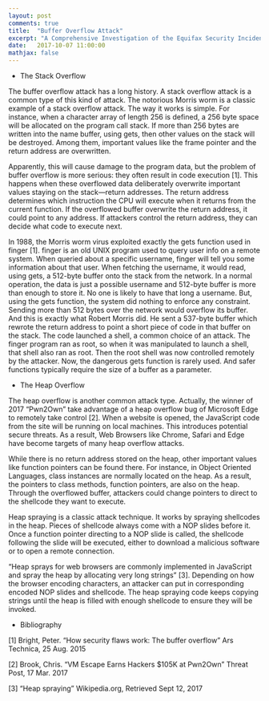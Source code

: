 ```yaml
---
layout: post
comments: true
title:  "Buffer Overflow Attack"
excerpt: "A Comprehensive Investigation of the Equifax Security Incident."
date:   2017-10-07 11:00:00
mathjax: false
---
```


- The Stack Overflow

The buffer overflow attack has a long history. A stack overflow attack is a common type of this kind of attack. The notorious Morris worm is a classic example of a stack overflow attack. The way it works is simple. For instance, when a character array of length 256 is defined, a 256 byte space will be allocated on the program call stack. If more than 256 bytes are written into the name buffer, using gets, then other values on the stack will be destroyed. Among them, important values like the frame pointer and the return address are overwritten.

Apparently, this will cause damage to the program data, but the problem of buffer overflow is more serious: they often result in code execution [1]. This happens when these overflowed data deliberately overwrite important values staying on the stack—return addresses. The return address determines which instruction the CPU will execute when it returns from the current function. If the overflowed buffer overwrite the return address, it could point to any address. If attackers control the return address, they can decide what code to execute next.

In 1988, the Morris worm virus exploited exactly the gets function used in finger [1]. finger is an old UNIX program used to query user info on a remote system. When queried about a specific username, finger will tell you some information about that user. When fetching the username, it would read, using gets, a 512-byte buffer onto the stack from the network. In a normal operation, the data is just a possible username and 512-byte buffer is more than enough to store it. No one is likely to have that long a username. But, using the gets function, the system did nothing to enforce any constraint. Sending more than 512 bytes over the network would overflow its buffer. And this is exactly what Robert Morris did. He sent a 537-byte buffer which rewrote the return address to point a short piece of code in that buffer on the stack. The code launched a shell, a common choice of an attack. The finger program ran as root, so when it was manipulated to launch a shell, that shell also ran as root. Then the root shell was now controlled remotely by the attacker. Now, the dangerous gets function is rarely used. And safer functions typically require the size of a buffer as a parameter.

- The Heap Overflow

The heap overflow is another common attack type. Actually, the winner of 2017 “Pwn2Own” take advantage of a heap overflow bug of Microsoft Edge to remotely take control [2]. When a website is opened, the JavaScript code from the site will be running on local machines. This introduces potential secure threats. As a result, Web Browsers like Chrome, Safari and Edge have become targets of many heap overflow attacks.

While there is no return address stored on the heap, other important values like function pointers can be found there. For instance, in Object Oriented Languages, class instances are normally located on the heap. As a result, the pointers to class methods, function pointers, are also on the heap. Through the overflowed buffer, attackers could change pointers to direct to the shellcode they want to execute. 

Heap spraying is a classic attack technique. It works by spraying shellcodes in the heap. Pieces of shellcode always come with a NOP slides before it. Once a function pointer directing to a NOP slide is called, the shellcode following the slide will be executed, either to download a malicious software or to open a remote connection.

“Heap sprays for web browsers are commonly implemented in JavaScript and spray the heap by allocating very long strings” [3]. Depending on how the browser encoding characters, an attacker can put in corresponding encoded NOP slides and shellcode. The heap spraying code keeps copying strings until the heap is filled with enough shellcode to ensure they will be invoked.

- Bibliography

[1] Bright, Peter. “How security flaws work: The buffer overflow” Ars Technica, 25 Aug. 2015

[2] Brook, Chris. “VM Escape Earns Hackers $105K at Pwn2Own” Threat Post, 17 Mar. 2017

[3] “Heap spraying” Wikipedia.org, Retrieved Sept 12, 2017
